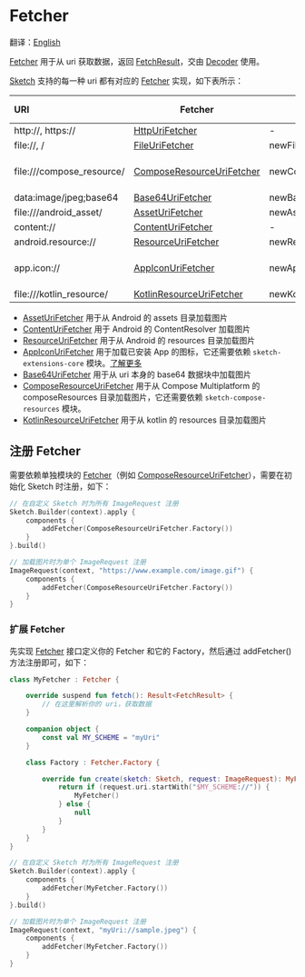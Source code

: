 # Fetcher

翻译：[English](fetcher.md)

[Fetcher] 用于从 uri 获取数据，返回 [FetchResult]，交由 [Decoder] 使用。

[Sketch] 支持的每一种 uri 都有对应的 [Fetcher] 实现，如下表所示：

| URI                       | Fetcher                     | Create                  | Dependent modules        | Android | iOS | Desktop | Web |
|:--------------------------|-----------------------------|-------------------------|--------------------------|---------|:----|:--------|:----|
| http://, https://         | [HttpUriFetcher]            | -                       | -                        | ✅       | ✅   | ✅       | ✅   |
| file://, /                | [FileUriFetcher]            | newFileUri()            | -                        | ✅       | ✅   | ✅       | ✅   |
| file:///compose_resource/ | [ComposeResourceUriFetcher] | newComposeResourceUri() | sketch-compose-resources | ✅       | ✅   | ✅       | ✅   |
| data:image/jpeg;base64    | [Base64UriFetcher]          | newBase64Uri()          | -                        | ✅       | ✅   | ✅       | ✅   |
| file:///android_asset/    | [AssetUriFetcher]           | newAssetUri()           | -                        | ✅       | ❌   | ❌       | ❌   |
| content://                | [ContentUriFetcher]         | -                       | -                        | ✅       | ❌   | ❌       | ❌   |
| android.resource://       | [ResourceUriFetcher]        | newResourceUri()        | -                        | ✅       | ❌   | ❌       | ❌   |
| app.icon://               | [AppIconUriFetcher]         | newAppIconUri()         | sketch-extensions-core   | ✅       | ❌   | ❌       | ❌   |
| file:///kotlin_resource/  | [KotlinResourceUriFetcher]  | newKotlinResourceUri()  | -                        | ❌       | ✅   | ✅       | ❌   |

* [AssetUriFetcher] 用于从 Android 的 assets 目录加载图片
* [ContentUriFetcher] 用于 Android 的 ContentResolver 加载图片
* [ResourceUriFetcher] 用于从 Android 的 resources 目录加载图片
* [AppIconUriFetcher] 用于加载已安装 App 的图标，它还需要依赖 `sketch-extensions-core`
  模块。[了解更多](apk_app_icon_zh.md#加载已安装-App-的图标)
* [Base64UriFetcher] 用于从 uri 本身的 base64 数据块中加载图片
* [ComposeResourceUriFetcher] 用于从 Compose Multiplatform 的 composeResources
  目录加载图片，它还需要依赖 `sketch-compose-resources` 模块。
* [KotlinResourceUriFetcher] 用于从 kotlin 的 resources 目录加载图片

## 注册 Fetcher

需要依赖单独模块的 [Fetcher]（例如 [ComposeResourceUriFetcher]），需要在初始化 Sketch 时注册，如下：

```kotlin
// 在自定义 Sketch 时为所有 ImageRequest 注册
Sketch.Builder(context).apply {
    components {
        addFetcher(ComposeResourceUriFetcher.Factory())
    }
}.build()

// 加载图片时为单个 ImageRequest 注册
ImageRequest(context, "https://www.example.com/image.gif") {
    components {
        addFetcher(ComposeResourceUriFetcher.Factory())
    }
}
```

### 扩展 Fetcher

先实现 [Fetcher] 接口定义你的 Fetcher 和它的 Factory，然后通过 addFetcher() 方法注册即可，如下：

```kotlin
class MyFetcher : Fetcher {

    override suspend fun fetch(): Result<FetchResult> {
        // 在这里解析你的 uri，获取数据
    }

    companion object {
        const val MY_SCHEME = "myUri"
    }

    class Factory : Fetcher.Factory {

        override fun create(sketch: Sketch, request: ImageRequest): MyFetcher? {
            return if (request.uri.startWith("$MY_SCHEME://")) {
                MyFetcher()
            } else {
                null
            }
        }
    }
}

// 在自定义 Sketch 时为所有 ImageRequest 注册
Sketch.Builder(context).apply {
    components {
        addFetcher(MyFetcher.Factory())
    }
}.build()

// 加载图片时为单个 ImageRequest 注册
ImageRequest(context, "myUri://sample.jpeg") {
    components {
        addFetcher(MyFetcher.Factory())
    }
}
```

[comment]: <> (classs)

[Sketch]: ../../sketch-core/src/commonMain/kotlin/com/github/panpf/sketch/Sketch.common.kt

[ImageRequest]: ../../sketch-core/src/commonMain/kotlin/com/github/panpf/sketch/request/ImageRequest.common.kt

[Decoder]: ../../sketch-core/src/commonMain/kotlin/com/github/panpf/sketch/decode/Decoder.kt

[Fetcher]: ../../sketch-core/src/commonMain/kotlin/com/github/panpf/sketch/fetch/Fetcher.kt

[FetchResult]: ../../sketch-core/src/commonMain/kotlin/com/github/panpf/sketch/fetch/FetchResult.kt

[AssetUriFetcher]: ../../sketch-core/src/androidMain/kotlin/com/github/panpf/sketch/fetch/AssetUriFetcher.kt

[Base64UriFetcher]: ../../sketch-core/src/commonMain/kotlin/com/github/panpf/sketch/fetch/Base64UriFetcher.kt

[ContentUriFetcher]: ../../sketch-core/src/androidMain/kotlin/com/github/panpf/sketch/fetch/ContentUriFetcher.kt

[FileUriFetcher]: ../../sketch-core/src/commonMain/kotlin/com/github/panpf/sketch/fetch/FileUriFetcher.kt

[HttpUriFetcher]: ../../sketch-core/src/commonMain/kotlin/com/github/panpf/sketch/fetch/HttpUriFetcher.kt

[ResourceUriFetcher]: ../../sketch-core/src/androidMain/kotlin/com/github/panpf/sketch/fetch/ResourceUriFetcher.kt

[AppIconUriFetcher]: ../../sketch-extensions-core/src/androidMain/kotlin/com/github/panpf/sketch/fetch/AppIconUriFetcher.kt

[KotlinResourceUriFetcher]: ../../sketch-core/src/desktopMain/kotlin/com/github/panpf/sketch/fetch/KotlinResourceUriFetcher.kt

[ComposeResourceUriFetcher]: ../../sketch-compose-resources/src/commonMain/kotlin/com/github/panpf/sketch/fetch/ComposeResourceUriFetcher.kt